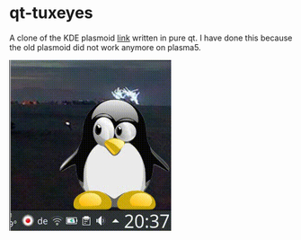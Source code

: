 # qt-tuxeyes
A clone of the KDE plasmoid [link](https://store.kde.org/content/show.php/Tux+Eyes?content=120161) written in pure qt. I have done this because the old plasmoid did not work anymore on plasma5.

![alt text](example.gif)

